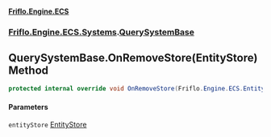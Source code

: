 #### [Friflo.Engine.ECS](index.md 'index')
### [Friflo.Engine.ECS.Systems](Friflo.Engine.ECS.Systems.md 'Friflo.Engine.ECS.Systems').[QuerySystemBase](QuerySystemBase.md 'Friflo.Engine.ECS.Systems.QuerySystemBase')

## QuerySystemBase.OnRemoveStore(EntityStore) Method

```csharp
protected internal override void OnRemoveStore(Friflo.Engine.ECS.EntityStore entityStore);
```
#### Parameters

<a name='Friflo.Engine.ECS.Systems.QuerySystemBase.OnRemoveStore(Friflo.Engine.ECS.EntityStore).entityStore'></a>

`entityStore` [EntityStore](EntityStore.md 'Friflo.Engine.ECS.EntityStore')